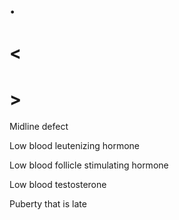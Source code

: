 # .

# <

# >

Midline defect

Low blood leutenizing hormone

Low blood follicle stimulating hormone

Low blood testosterone

Puberty that is late
